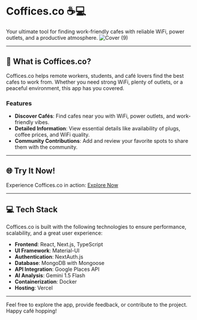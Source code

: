 # Coffices.co ☕💻  
Your ultimate tool for finding work-friendly cafes with reliable WiFi, power outlets, and a productive atmosphere.
![Cover (9)](https://github.com/user-attachments/assets/d6b7d276-e5aa-465a-a4c1-af4b99a4848b)


---

## 🚀 What is Coffices.co?  
Coffices.co helps remote workers, students, and café lovers find the best cafes to work from. Whether you need strong WiFi, plenty of outlets, or a peaceful environment, this app has you covered.  

### Features  
- **Discover Cafés**: Find cafes near you with WiFi, power outlets, and work-friendly vibes.  
- **Detailed Information**: View essential details like availability of plugs, coffee prices, and WiFi quality.  
- **Community Contributions**: Add and review your favorite spots to share them with the community.  

---

## 🌐 Try It Now!  
Experience Coffices.co in action: [Explore Now](https://coffices-co.vercel.app/en)  

---

## 💻 Tech Stack  
Coffices.co is built with the following technologies to ensure performance, scalability, and a great user experience:  

- **Frontend**: React, Next.js, TypeScript  
- **UI Framework**: Material-UI  
- **Authentication**: NextAuth.js  
- **Database**: MongoDB with Mongoose  
- **API Integration**: Google Places API  
- **AI Analysis**: Gemini 1.5 Flash  
- **Containerization**: Docker  
- **Hosting**: Vercel  

---

Feel free to explore the app, provide feedback, or contribute to the project. Happy café hopping!  

